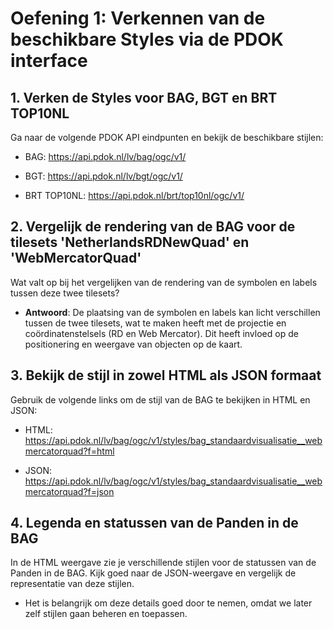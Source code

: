 # Oefening 1: Verkennen van de beschikbare Styles via de PDOK interface

## 1. Verken de Styles voor BAG, BGT en BRT TOP10NL

Ga naar de volgende PDOK API eindpunten en bekijk de beschikbare stijlen:

-   BAG: <https://api.pdok.nl/lv/bag/ogc/v1/>

-   BGT: <https://api.pdok.nl/lv/bgt/ogc/v1/>

-   BRT TOP10NL: <https://api.pdok.nl/brt/top10nl/ogc/v1/>

## 2. Vergelijk de rendering van de BAG voor de tilesets 'NetherlandsRDNewQuad' en 'WebMercatorQuad'

Wat valt op bij het vergelijken van de rendering van de symbolen en labels
tussen deze twee tilesets?

-   **Antwoord**: De plaatsing van de symbolen en labels kan licht verschillen
    tussen de twee tilesets, wat te maken heeft met de projectie en
    coördinatenstelsels (RD en Web Mercator). Dit heeft invloed op de
    positionering en weergave van objecten op de kaart.

## 3. Bekijk de stijl in zowel HTML als JSON formaat

Gebruik de volgende links om de stijl van de BAG te bekijken in HTML en JSON:

-   HTML:
    <https://api.pdok.nl/lv/bag/ogc/v1/styles/bag_standaardvisualisatie__webmercatorquad?f=html>

-   JSON:
    <https://api.pdok.nl/lv/bag/ogc/v1/styles/bag_standaardvisualisatie__webmercatorquad?f=json>

## 4. Legenda en statussen van de Panden in de BAG

In de HTML weergave zie je verschillende stijlen voor de statussen van de Panden
in de BAG. Kijk goed naar de JSON-weergave en vergelijk de representatie van
deze stijlen.

-   Het is belangrijk om deze details goed door te nemen, omdat we later zelf
    stijlen gaan beheren en toepassen.

